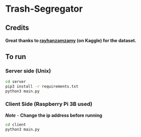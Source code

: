 # Trash-Segregator

## Credits

#### Great thanks to [rayhanzamzamy](https://www.kaggle.com/datasets/rayhanzamzamy/non-and-biodegradable-waste-dataset) (on Kaggle) for the dataset.

## To run

### Server side (Unix)

```bash
cd server
pip3 install -r requirements.txt
python3 main.py 
```

### Client Side (Raspberry Pi 3B used)

***Note*** - **Change the ip address before running**

```bash
cd client
python3 main.py
```
